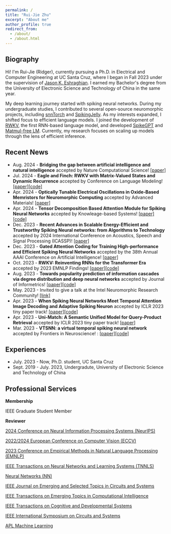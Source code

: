 ```yaml
---
permalink: /
title: "Rui-Jie Zhu"
excerpt: "About me"
author_profile: true
redirect_from: 
  - /about/
  - /about.html
---
```


Biography
------
Hi! I'm Rui-Jie (Ridger), currently pursuing a Ph.D. in Electrical and Computer Engineering at UC Santa Cruz, where I began in Fall 2023 under the supervision of [Jason K. Eshraghian](https://ncg.ucsc.edu/jason-eshraghian-bio/). I earned my Bachelor's degree from the University of Electronic Science and Technology of China in the same year.

My deep learning journey started with spiking neural networks. During my undergraduate studies, I contributed to several open-source neuromorphic projects, including [snnTorch](https://github.com/jeshraghian/snntorch) and [SpikingJelly](https://github.com/fangwei123456/spikingjelly). As my interests expanded, I shifted focus to efficient language models. I joined the development of [RWKV](https://github.com/BlinkDL/RWKV-LM), the first RNN-based language model, and developed [SpikeGPT](https://openreview.net/forum?id=gcf1anBL9e) and [Matmul-free LM](https://github.com/ridgerchu/matmulfreellm). Currently, my research focuses on scaling up models through the lens of efficient inference.

Recent News
------
- Aug. 2024 - **Bridging the gap between artificial intelligence and natural intelligence** accepted by Nature Computational Science! [[paper]](https://www.nature.com/articles/s43588-024-00677-6)
- Jul. 2024 - **Eagle and Finch: RWKV with Matrix-Valued States and Dynamic Recurrence** accepted by Conference on Language Modeling! [[paper]](https://arxiv.org/abs/2404.05892)[[code]](https://github.com/BlinkDL/RWKV-LM)
- Apr. 2024 - **Optically Tunable Electrical Oscillations in Oxide‐Based Memristors for Neuromorphic Computing** accepted by Advanced Materials! [[paper]](https://onlinelibrary.wiley.com/doi/full/10.1002/adma.202400904)
- Apr. 2024 - **Tensor Decomposition Based Attention Module for Spiking Neural Networks** accepted by Knowleage-based Systems! [[paper]](https://www.sciencedirect.com/science/article/abs/pii/S0950705124004143)[[code]](https://github.com/RisingEntropy/PFA)
- Dec. 2023 - **Recent Advances in Scalable Energy-Efficient and Trustworthy Spiking Neural networks: from Algorithms to Technology** accepted by 2024 International Conference on Acoustics, Speech and Signal Processing (ICASSP)! [[paper]](https://arxiv.org/abs/2312.01213)
- Dec. 2023 - **Gated Attention Coding for Training High-performance and Efficient Spiking Neural Networks** accepted by the 38th Annual AAAI Conference on Artificial Intelligence! [[paper]](https://arxiv.org/abs/2308.06582)
- Oct. 2023 - **RWKV: Reinventing RNNs for the Transformer Era** accepted by 2023 EMNLP Findings! [[paper]](https://arxiv.org/abs/2305.13048)[[code]](https://github.com/BlinkDL/RWKV-LM)
- Aug. 2023 - **Towards popularity prediction of information cascades via degree distribution and deep neural networks** accepted by Journal of Informetrics! [[paper]](https://www.sciencedirect.com/science/article/pii/S175115772300038X)[[code]](https://github.com/tmacmilan/CasDENN)
- May. 2023 - Invited to give a talk at the Intel Neuromorphic Research Community! [[link]](https://intel-ncl.atlassian.net/wiki/spaces/INRC/blog/2023/05/24/1933738007/INRC+Forum+May+30th+Jason+Eshraghian+Ruijie+Zhu)
- Apr. 2023 - **When Spiking Neural Networks Meet Temporal Attention Image Decoding and Adaptive Spiking Neuron** accepted by ICLR 2023 tiny paper track! [[paper]](https://openreview.net/forum?id=MuOFB0LQKcy)[[code]](https://github.com/bollossom/ICLR_TINY_SNN)
- Apr. 2023 - **Uni-Match: A Semantic Unified Model for Query-Product Retrieval** accepted by ICLR 2023 tiny paper track! [[paper]](https://openreview.net/forum?id=91Bcj6sgcxt)
- Mar. 2023 - **VTSNN: a virtual temporal spiking neural network** accepted by Frontiers in Neuroscience! : [[paper]](https://www.frontiersin.org/journals/neuroscience)[[code]](https://github.com/bollossom/VTSNN)

Experiences
------
- July. 2023 - Now, Ph.D. student, UC Santa Cruz
- Sept. 2019 - July. 2023, Undergradute, University of Electronic Science and Technology of China


Professional Services
------
**Membership**

IEEE Graduate Student Member

**Reviewer**

[2024 Conference on Neural Information Processing Systems (NeurIPS)](https://neurips.cc)

[2022/2024 European Conference on Computer Vision (ECCV)](https://eccv.ecva.net)

[2023 Conference on Empirical Methods in Natural Language Processing (EMNLP)](https://2023.emnlp.org/)

[IEEE Transactions on Neural Networks and Learning Systems (TNNLS)](https://ieeexplore.ieee.org/xpl/RecentIssue.jsp?punumber=5962385)

[Neural Networks (NN)](https://www.sciencedirect.com/journal/neural-networks)

[IEEE Journal on Emerging and Selected Topics in Circuits and Systems](https://ieeexplore.ieee.org/xpl/RecentIssue.jsp?punumber=5503868)

[IEEE Transactions on Emerging Topics in Computational Intelligence](https://ieeexplore.ieee.org/xpl/RecentIssue.jsp?punumber=7433297)

[IEEE Transactions on Cognitive and Developmental Systems](https://ieeexplore.ieee.org/xpl/RecentIssue.jsp?punumber=7274989)

[IEEE International Symposium on Circuits and Systems](https://ieeexplore.ieee.org/xpl/conhome/1000089/all-proceedings)

[APL Machine Learning](https://pubs.aip.org/aip/aml)




